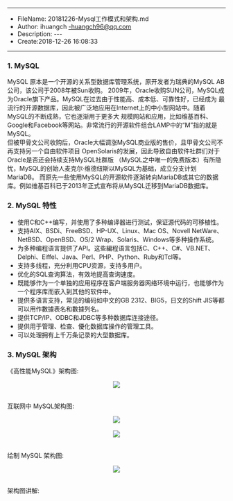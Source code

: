 ___
- FileName: 20181226-Mysql工作模式和架构.md
- Author: ihuangch -huangch96@qq.com
- Description: ---
- Create:2018-12-26 16:08:33
___

### 1. MySQL 
MySQL 原本是一个开源的关系型数据库管理系统，原开发者为瑞典的MySQL AB公司，该公司于2008年被Sun收购。
2009年，Oracle收购SUN公司，MySQL成为Oracle旗下产品。MySQL在过去由于性能高、成本低、可靠性好，已经成为
最流行的开源数据库，因此被广泛地应用在Internet上的中小型网站中。随着MySQL的不断成熟，它也逐渐用于更多大
规模网站和应用，比如维基百科、Google和Facebook等网站。非常流行的开源软件组合LAMP中的“M”指的就是MySQL。  
但被甲骨文公司收购后，Oracle大幅调涨MySQL商业版的售价，且甲骨文公司不再支持另一个自由软件项目
OpenSolaris的发展，因此导致自由软件社群们对于Oracle是否还会持续支持MySQL社群版
（MySQL之中唯一的免费版本）有所隐忧，MySQL的创始人麦克尔·维德纽斯以MySQL为基础，成立分支计划MariaDB。
而原先一些使用MySQL的开源软件逐渐转向MariaDB或其它的数据库。例如维基百科已于2013年正式宣布将从MySQL迁移到MariaDB数据库。

### 2. MySQL 特性
- 使用C和C++编写，并使用了多种编译器进行测试，保证源代码的可移植性。
- 支持AIX、BSDi、FreeBSD、HP-UX、Linux、Mac OS、Novell NetWare、NetBSD、OpenBSD、OS/2 Wrap、Solaris、Windows等多种操作系统。
- 为多种编程语言提供了API。这些編程语言包括C、C++、C#、VB.NET、Delphi、Eiffel、Java、Perl、PHP、Python、Ruby和Tcl等。
- 支持多线程，充分利用CPU资源，支持多用户。
- 优化的SQL查询算法，有效地提高查询速度。
- 既能够作为一个单独的应用程序在客户端服务器网络环境中运行，也能够作为一个程序库而嵌入到其他的软件中。
- 提供多语言支持，常见的编码如中文的GB 2312、BIG5，日文的Shift JIS等都可以用作數據表名和數據列名。
- 提供TCP/IP、ODBC和JDBC等多种数据库连接途径。
- 提供用于管理、检查、優化数据库操作的管理工具。
- 可以处理拥有上千万条记录的大型数据库。


### 3. MySQL 架构

《高性能MySQL》架构图:  

<div align="center"> <img src="https://github.com/ihuangch/blog/blob/master/Mysql/pic/mysql-logicalarch.png" /> </div><br>

互联网中 MySQL架构图:

<div align="center"> <img src="https://github.com/ihuangch/blog/blob/master/Mysql/pic/mysql-arch.png" /> </div><br>


<div align="center"> <img src="https://github.com/ihuangch/blog/blob/master/Mysql/pic/mysql-arch2.png" /> </div><br>

绘制 MySQL 架构图:

<div align="center"> <img src="https://github.com/ihuangch/blog/blob/master/Mysql/pic/mysql-arch3.png" /> </div><br>

架构图讲解:  

